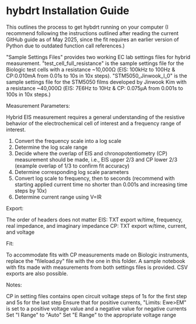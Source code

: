 # hybdrt Installation Guide

This outlines the process to get hybdrt running on your computer (I recommend following the instructions outlined after reading the current GitHub guide as of May 2025, since the fit requires an earlier version of Python due to outdated function call references.)

"Sample Settings Files" provides two working EC lab settings files for hybrid measurement. "test_cell_full_resistance" is the sample settings file for the Biologic test cells with a resistance ~10,000Ω (EIS: 100kHz to 100Hz & CP:0.010mA from 0.01s to 10s in 10x steps). "STM5050_Jinwook_I_0" is the sample settings file for the STM5050 films developed by Jinwook Kim with a resistance ~40,000Ω (EIS: 7E6Hz to 10Hz & CP: 0.075μA from 0.001s to 100s in 10x steps.)

Measurement Parameters:

Hybrid EIS measurement requires a general understanding of the resistive behavior of the electrochemical cell of interest and a frequency range of interest. 

1. Convert the frequency scale into a log scale
2. Determine the log scale range
3. Decide where the overlap of EIS and chronopotentiometry (CP) measurement should be made, i.e., EIS upper 2/3 and CP lower 2/3 (example overlap of 1/3 to confirm fit accuracy)
4. Determine corresponding log scale parameters
5. Convert log scale to frequency, then to seconds (recommend with starting applied current time no shorter than 0.001s and increasing time steps by 10x)
6. Determine current range using V=IR

Export:

The order of headers does not matter
EIS: TXT export w/time, frequency, real impedance, and imaginary impedance
CP: TXT export w/time, current, and voltage

Fit:

To accommodate fits with CP measurements made on Biologic instruments, replace the "fileload.py" file with the one in this folder. A sample notebook with fits made with measurements from both settings files is provided. CSV exports are also possible.


Notes:

CP in setting files contains open circuit voltage steps of 1s for the first step and 5s for the last step
Ensure that for positive currents, "Limits: Ewe>EM" is set to a positive voltage value and a negative value for negative currents
Set "I Range" to "Auto"
Set "E Range" to the appropriate voltage range
